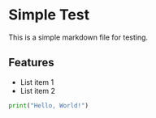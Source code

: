 # Simple Test

This is a simple markdown file for testing.

## Features

- List item 1
- List item 2

```python
print("Hello, World!")
```